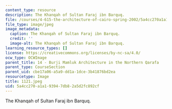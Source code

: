 ```yaml
---
content_type: resource
description: The Khanqah of Sultan Faraj ibn Barquq.
file: /courses/4-615-the-architecture-of-cairo-spring-2002/5a4cc270a1a193947db82a5d2fc892cf_1121.jpeg
file_type: image/jpeg
image_metadata:
  caption: The Khanqah of Sultan Faraj ibn Barquq.
  credit: ''
  image-alt: The Khanqah of Sultan Faraj ibn Barquq.
learning_resource_types: []
license: https://creativecommons.org/licenses/by-nc-sa/4.0/
ocw_type: OCWImage
parent_title: 14 - Burji Mamluk Architecture in the Northern Qarafa
parent_type: CourseSection
parent_uid: cbe17a06-a5a9-dd1a-1dce-3b41876bd2ea
resourcetype: Image
title: 1121.jpeg
uid: 5a4cc270-a1a1-9394-7db8-2a5d2fc892cf
---
```

The Khanqah of Sultan Faraj ibn Barquq.